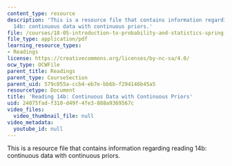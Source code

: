 ```yaml
---
content_type: resource
description: 'This is a resource file that contains information regarding reading
  14b: continuous data with continuous priors.'
file: /courses/18-05-introduction-to-probability-and-statistics-spring-2014/24075fadf310d49f4fe3888a9369567c_MIT18_05S14_Reading14b.pdf
file_type: application/pdf
learning_resource_types:
- Readings
license: https://creativecommons.org/licenses/by-nc-sa/4.0/
ocw_type: OCWFile
parent_title: Readings
parent_type: CourseSection
parent_uid: 579c055a-ccb4-eb7e-bb6b-f294146b45a5
resourcetype: Document
title: 'Reading 14b: Continuous Data with Continuous Priors'
uid: 24075fad-f310-d49f-4fe3-888a9369567c
video_files:
  video_thumbnail_file: null
video_metadata:
  youtube_id: null
---
```

This is a resource file that contains information regarding reading 14b: continuous data with continuous priors.